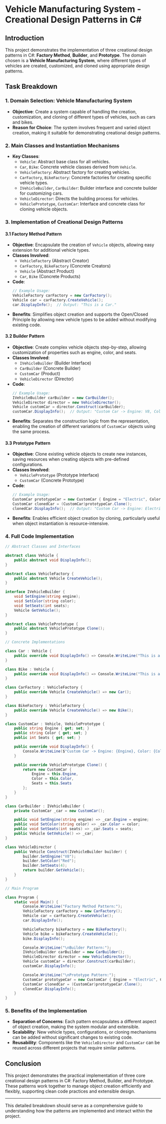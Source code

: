 # Vehicle Manufacturing System - Creational Design Patterns in C#

## Introduction
This project demonstrates the implementation of three creational design patterns in C#: **Factory Method**, **Builder**, and **Prototype**. The domain chosen is a **Vehicle Manufacturing System**, where different types of vehicles are created, customized, and cloned using appropriate design patterns.

## Task Breakdown

### 1. Domain Selection: Vehicle Manufacturing System
- **Objective**: Create a system capable of handling the creation, customization, and cloning of different types of vehicles, such as cars and bikes.
- **Reason for Choice**: The system involves frequent and varied object creation, making it suitable for demonstrating creational design patterns.

### 2. Main Classes and Instantiation Mechanisms
- **Key Classes**:
    - `Vehicle`: Abstract base class for all vehicles.
    - `Car`, `Bike`: Concrete vehicle classes derived from `Vehicle`.
    - `VehicleFactory`: Abstract factory for creating vehicles.
    - `CarFactory`, `BikeFactory`: Concrete factories for creating specific vehicle types.
    - `IVehicleBuilder`, `CarBuilder`: Builder interface and concrete builder for customizing cars.
    - `VehicleDirector`: Directs the building process for vehicles.
    - `VehiclePrototype`, `CustomCar`: Interface and concrete class for cloning vehicle objects.

### 3. Implementation of Creational Design Patterns

#### 3.1 Factory Method Pattern
- **Objective**: Encapsulate the creation of `Vehicle` objects, allowing easy extension for additional vehicle types.
- **Classes Involved**:
    - `VehicleFactory` (Abstract Creator)
    - `CarFactory`, `BikeFactory` (Concrete Creators)
    - `Vehicle` (Abstract Product)
    - `Car`, `Bike` (Concrete Products)
- **Code**:
  ```csharp
  // Example Usage:
  VehicleFactory carFactory = new CarFactory();
  Vehicle car = carFactory.CreateVehicle();
  car.DisplayInfo();  // Output: "This is a Car."
  ```
- **Benefits**: Simplifies object creation and supports the Open/Closed Principle by allowing new vehicle types to be added without modifying existing code.

#### 3.2 Builder Pattern
- **Objective**: Create complex vehicle objects step-by-step, allowing customization of properties such as engine, color, and seats.
- **Classes Involved**:
    - `IVehicleBuilder` (Builder Interface)
    - `CarBuilder` (Concrete Builder)
    - `CustomCar` (Product)
    - `VehicleDirector` (Director)
- **Code**:
  ```csharp
  // Example Usage:
  IVehicleBuilder carBuilder = new CarBuilder();
  VehicleDirector director = new VehicleDirector();
  Vehicle customCar = director.Construct(carBuilder);
  customCar.DisplayInfo();  // Output: "Custom Car -> Engine: V8, Color: Red, Seats: 4"
  ```
- **Benefits**: Separates the construction logic from the representation, enabling the creation of different variations of `CustomCar` objects using the same process.

#### 3.3 Prototype Pattern
- **Objective**: Clone existing vehicle objects to create new instances, saving resources when creating objects with pre-defined configurations.
- **Classes Involved**:
    - `VehiclePrototype` (Prototype Interface)
    - `CustomCar` (Concrete Prototype)
- **Code**:
  ```csharp
  // Example Usage:
  CustomCar prototypeCar = new CustomCar { Engine = "Electric", Color = "Blue", Seats = 2 };
  CustomCar clonedCar = (CustomCar)prototypeCar.Clone();
  clonedCar.DisplayInfo();  // Output: "Custom Car -> Engine: Electric, Color: Blue, Seats: 2"
  ```
- **Benefits**: Enables efficient object creation by cloning, particularly useful when object instantiation is resource-intensive.

### 4. Full Code Implementation
```csharp
// Abstract Classes and Interfaces

abstract class Vehicle {
    public abstract void DisplayInfo();
}

abstract class VehicleFactory {
    public abstract Vehicle CreateVehicle();
}

interface IVehicleBuilder {
    void SetEngine(string engine);
    void SetColor(string color);
    void SetSeats(int seats);
    Vehicle GetVehicle();
}

abstract class VehiclePrototype {
    public abstract VehiclePrototype Clone();
}

// Concrete Implementations

class Car : Vehicle {
    public override void DisplayInfo() => Console.WriteLine("This is a Car.");
}

class Bike : Vehicle {
    public override void DisplayInfo() => Console.WriteLine("This is a Bike.");
}

class CarFactory : VehicleFactory {
    public override Vehicle CreateVehicle() => new Car();
}

class BikeFactory : VehicleFactory {
    public override Vehicle CreateVehicle() => new Bike();
}

class CustomCar : Vehicle, VehiclePrototype {
    public string Engine { get; set; }
    public string Color { get; set; }
    public int Seats { get; set; }

    public override void DisplayInfo() {
        Console.WriteLine($"Custom Car -> Engine: {Engine}, Color: {Color}, Seats: {Seats}");
    }

    public override VehiclePrototype Clone() {
        return new CustomCar {
            Engine = this.Engine,
            Color = this.Color,
            Seats = this.Seats
        };
    }
}

class CarBuilder : IVehicleBuilder {
    private CustomCar _car = new CustomCar();

    public void SetEngine(string engine) => _car.Engine = engine;
    public void SetColor(string color) => _car.Color = color;
    public void SetSeats(int seats) => _car.Seats = seats;
    public Vehicle GetVehicle() => _car;
}

class VehicleDirector {
    public Vehicle Construct(IVehicleBuilder builder) {
        builder.SetEngine("V8");
        builder.SetColor("Red");
        builder.SetSeats(4);
        return builder.GetVehicle();
    }
}

// Main Program

class Program {
    static void Main() {
        Console.WriteLine("Factory Method Pattern:");
        VehicleFactory carFactory = new CarFactory();
        Vehicle car = carFactory.CreateVehicle();
        car.DisplayInfo();

        VehicleFactory bikeFactory = new BikeFactory();
        Vehicle bike = bikeFactory.CreateVehicle();
        bike.DisplayInfo();

        Console.WriteLine("\nBuilder Pattern:");
        IVehicleBuilder carBuilder = new CarBuilder();
        VehicleDirector director = new VehicleDirector();
        Vehicle customCar = director.Construct(carBuilder);
        customCar.DisplayInfo();

        Console.WriteLine("\nPrototype Pattern:");
        CustomCar prototypeCar = new CustomCar { Engine = "Electric", Color = "Blue", Seats = 2 };
        CustomCar clonedCar = (CustomCar)prototypeCar.Clone();
        clonedCar.DisplayInfo();
    }
}
```

### 5. Benefits of the Implementation
- **Separation of Concerns**: Each pattern encapsulates a different aspect of object creation, making the system modular and extensible.
- **Scalability**: New vehicle types, configurations, or cloning mechanisms can be added without significant changes to existing code.
- **Reusability**: Components like the `VehicleDirector` and `CustomCar` can be reused across different projects that require similar patterns.

## Conclusion
This project demonstrates the practical implementation of three core creational design patterns in C#: Factory Method, Builder, and Prototype. These patterns work together to manage object creation efficiently and flexibly, supporting clean code practices and extensible design.

--- 

This detailed breakdown should serve as a comprehensive guide to understanding how the patterns are implemented and interact within the project.